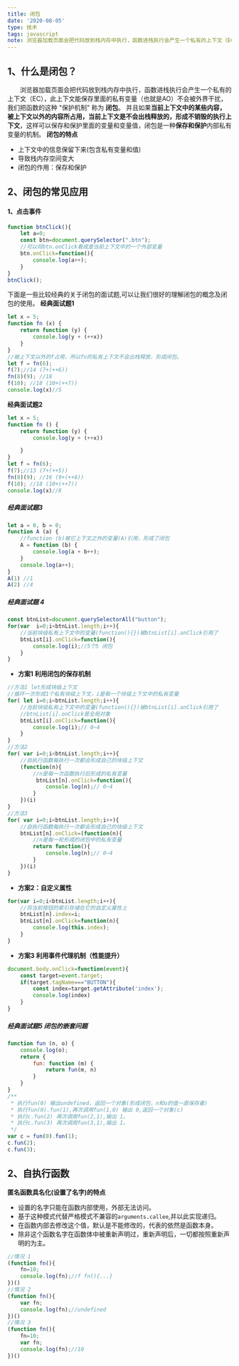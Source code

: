 ```yaml
---
title: 闭包
date: '2020-08-05'
type: 技术
tags: javascript
note: 浏览器加载页面会把代码放到栈内存中执行，函数进栈执行会产生一个私有的上下文（EC），此上下文能保存里面的私有变量（也就是AO）不会被外界干扰，并且如果当前上下文中的某些内容，被上下文以外的内容所占用，当前上下文是不会出栈释放的，形成不销毁的执行上下文，这样可以保存和保护里面的变量和变量值，闭包是一种保存和保护内部私有变量的机制.
---
```

## 1、什么是闭包？
&#8195;&#8195;浏览器加载页面会把代码放到栈内存中执行，函数进栈执行会产生一个私有的上下文（EC），此上下文能保存里面的私有变量（也就是AO）不会被外界干扰，我们把函数的这种 "保护机制" 称为 **闭包**。 并且如果**当前上下文中的某些内容，被上下文以外的内容所占用，当前上下文是不会出栈释放的，形成不销毁的执行上下文**，这样可以保存和保护里面的变量和变量值，闭包是一种**保存和保护**内部私有变量的机制。
**闭包的特点**
+ 上下文中的信息保留下来(包含私有变量和值)
+ 导致栈内存空间变大
+ 闭包的作用：保存和保护

## 2、闭包的常见应用 
#### 1、点击事件
```js
function btnClick(){
    let a=0;
    const btn=document.querySelector(".btn");
    //可以将btn.onClick看成是当前上下文中的一个外部变量
    btn.onClick=function(){
        console.log(a++);
    }
}
btnClick();
```

下面是一些比较经典的关于闭包的面试题,可以让我们很好的理解闭包的概念及闭包的使用。
**经典面试题1**
```js
let x = 5;
function fn (x) {
    return function (y) {
        console.log(y + (++x))
    }
}
//被上下文以外的f占用，所以fn的私有上下文不会出栈释放，形成闭包。
let f = fn(6);
f(7);//14 (7+(++6))
fn(8)(9); //18
f(10); //18 (10+(++7))
console.log(x)//5
```
**经典面试题2**
```js
let x = 5;
function fn () {
    return function (y) {
        console.log(y + (++x))

    }
}
let f = fn(6);
f(7);//13 (7+(++5))
fn(8)(9); //16 (9+(++6))
f(10); //18 (10+(++7))
console.log(x)//8
```
##### 经典面试题3
```js
let a = 0, b = 0;
function A (a) {
    //function (b)被它上下文之外的变量(A)引用，形成了闭包
    A = function (b) {
        console.log(a + b++);
    }
    console.log(a++);
}
A(1) //1
A(2) //4
```
##### 经典面试题 4
```js
const btnList=document.querySelectorAll("button");
for(var  i=0;i<btnList.length;i++){
    //当前块级私有上下文中的变量(function(){})被btnList[i].onClick引用了
    btnList[i].onClick=function(){
        console.log(i);//5个5 闭包
    }
}
```
+ **方案1 利用闭包的保存机制**
```js
//方法1 let形成块级上下文
//循环一次形成1个私有块级上下文，i是每一个块级上下文中的私有变量
for( let i=0;i<btnList.length;i++){
    //当前块级私有上下文中的变量(function(){})被btnList[i].onClick引用了
    //btnList[i].onClick是全局对象
    btnList[i].onClick=function(){
        console.log(i);// 0~4
    }
}
//方法2 
for( var i=0;i<btnList.length;i++){
    //自执行函数每执行一次都会形成自己的块级上下文
    (function(n){
        //n是每一次函数执行后形成的私有变量
         btnList[n].onClick=function(){
            console.log(n);// 0~4
        }
    })(i)
}
//方法3 
for( var i=0;i<btnList.length;i++){
    //自执行函数每执行一次都会形成自己的块级上下文
    btnList[n].onClick=(function(n){
        //n是每一轮形成的闭包中的私有变量
        return function(){
            console.log(n);// 0~4
        }
    })(i)
}
```
+ **方案2：自定义属性**
```js
for(var i=0;i<btnList.length;i++){
    //将当前按钮的索引存储在它的自定义属性上
    btnList[n].index=i;
    btnList[n].onClick=function(n){
        console.log(this.index);
    }
}
```
+ **方案3 利用事件代理机制（性能提升）**
```js
document.body.onClick=function(event){
    const target=event.target;
    if(target.tagName==="BUTTON"){
        const index=target.getAttribute('index');
        console.log(index)
    }
}
```
##### **经典面试题5 闭包的嵌套问题**
```js
function fun (n, o) {
    console.log(o);
    return {
        fun: function (m) {
            return fun(m, n)
        }
    }
}
/**
 * 执行fun(0) 输出undefined，返回一个对象(形成闭包，n和o的值一直保存着)
 * 执行fun(0).fun(1),再次调用fun(1,0) 输出 0,返回一个对象(c)
 * 执行c.fun(2) 再次调用fun(2,1),输出 1。
 * 执行c.fun(3) 再次调用fun(3,1),输出 1。
 */
var c = fun(0).fun(1);
c.fun(2);
c.fun(3);
```
## 2、自执行函数
**匿名函数具名化(设置了名字)的特点**
+ 设置的名字只能在函数内部使用，外部无法访问。
+ 基于这种模式代替严格模式不兼容的`arguments.callee`,并以此实现递归。
+ 在函数内部去修改这个值，默认是不能修改的，代表的依然是函数本身。
+ 除非这个函数名字在函数体中被重新声明过，重新声明后，一切都按照重新声明的为主。
```js
//情况 1
(function fn(){
    fn=10;
    console.log(fn);//f fn(){...}
})()
//情况 2
(function fn(){
    var fn;
    console.log(fn);//undefined
})()
//情况 3
(function fn(){
    fn=10;
    var fn;
    console.log(fn);//10
})()
```

